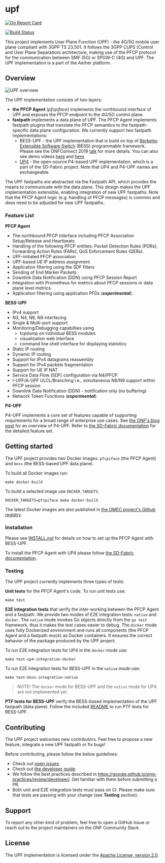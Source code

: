 <!--
SPDX-License-Identifier: Apache-2.0
Copyright 2019 Intel Corporation
-->

# upf

[![Go Report Card](https://goreportcard.com/badge/github.com/omec-project/upf-epc)](https://goreportcard.com/report/github.com/omec-project/upf-epc)

[![Build Status](https://jenkins.onosproject.org/buildStatus/icon?job=bess-upf-linerate-tests&subject=Linerate+Tests)](https://jenkins.onosproject.org/job/bess-upf-linerate-tests/)

This project implements User Plane Function (UPF) - the 4G/5G mobile user plane compliant with 3GPP TS 23.501. 
It follows the 3GPP CUPS (Control and User Plane Separation) architecture, making use of the PFCP protocol for the communication between SMF (5G) or SPGW-C (4G) and UPF.
The UPF implementation is a part of the Aether platform. 

## Overview

![UPF overview](images/upf-overview.png)

The UPF implementation consists of two layers: 

- **the PFCP Agent** (_pfcpiface_) implements the northbound interface of UPF and exposes the PFCP endpoint to the 4G/5G control plane.
- **fastpath** implements a data plane of UPF. The PFCP Agent implements fastpath plugins that translate the 
  PFCP semantics to the fastpath-specific data plane configuration. We currently support two fastpath implementations: 
  - BESS-UPF - the UPF implementation that is build on top of [Berkeley Extensible Software Switch](https://github.com/NetSys/bess/) (BESS) programmable framework.
    Please see the ONFConnect 2019 [talk](https://www.youtube.com/watch?v=fqJGWcwcOxE) for more details. You can also see demo videos [here](https://www.youtube.com/watch?v=KxK64jalKHw) and [here](https://youtu.be/rWnZuJeUWi4).
  - [UP4](https://github.com/omec-project/up4) - the open-source P4-based UPF implementation, which is a part of the SD-Fabric project. Note that UP4 and P4-UPF names are exchangeable.
  
The UPF fastpaths are abstracted via the Fastpath API, which provides the means to communicate with the data plane.
This design makes the UPF implementation extensible, enabling integration of new UPF fastpaths.
Note that the PFCP Agent logic (e.g. handling of PFCP messages) is common and does need to be adjusted for new UPF fastpaths.

### Feature List

**PFCP Agent**

* The northbound PFCP interface including PFCP Association Setup/Release and Heartbeats 
* Handling of the following PFCP entities: Packet Detection Rules (PDRs), Forwarding Action Rules (FARs),
QoS Enforcement Rules (QERs).
* UPF-initiated PFCP association  
* UPF-based UE IP address assignment
* Application filtering using the SDF filters
* Sending of End Marker Packets
* Downlink Data Notification (DDN) using PFCP Session Report
* Integration with Prometheus for metrics about PFCP sessions or data plane level metrics. 
* Application filtering using application PFDs (_**experimental**_).

**BESS-UPF**

* IPv4 support
* N3, N4, N6, N9 interfacing
* Single & Multi-port support
* Monitoring/Debugging capabilties using
  - tcpdump on individual BESS modules
  - visualization web interface
  - command line shell interface for displaying statistics
* Static IP routing
* Dynamic IP routing
* Support for IPv4 datagrams reassembly
* Support for IPv4 packets fragmentation
* Support for UE IP NAT
* Service Data Flow (SDF) configuration via N4/PFCP.
* I-UPF/A-UPF ULCL/Branching i.e., simultaneous N6/N9 support within PFCP session
* Downlink Data Notification (DDN) - notification only (no buffering)
* Network Token Functions (_**experimental**_)

**P4-UPF**

P4-UPF implements a core set of features capable of supporting requirements for a broad range of enterprise use cases.
See [the ONF's blog post](https://opennetworking.org/news-and-events/blog/using-p4-and-programmable-switches-to-implement-a-4g-5g-upf-in-aether/) for an overview of P4-UPF. 
Refer to [the SD-Fabric documentation](https://docs.sd-fabric.org/master/index.html) for the detailed feature set.

## Getting started

The UPF project provides two Docker images: `pfcpiface` (the PFCP Agent) and `bess` (the BESS-based UPF data plane). 

To build all Docker images run:

```
make docker-build
```

To build a selected image use `DOCKER_TARGETS`:

```
DOCKER_TARGETS=pfcpiface make docker-build
```

The latest Docker images are also published in [the OMEC project's Github registry](https://github.com/orgs/omec-project/packages?repo_name=upf).

### Installation

Please see [INSTALL.md](docs/INSTALL.md) for details on how to set up the PFCP Agent with BESS-UPF. 

To install the PFCP Agent with UP4 please follow [the SD-Fabric documentation](https://docs.sd-fabric.org/master/index.html). 

### Testing

The UPF project currently implements three types of tests:

**Unit tests** for the PFCP Agent's code. To run unit tests use:

```
make test
```

**E2E integration tests** that verify the inter-working between the PFCP Agent and a fastpath. 
We provide two modes of E2E integration tests: `native` and `docker`. 
The `native` mode invokes Go objects directly from the `go test` framework, thus it makes the test cases easier to debug.
The `docker` mode uses fully Dockerized environment and runs all components (the PFCP Agent and a fastpath mock) as Docker containers. It ensures the correct behavior of the package produced by the UPF project.

To run E2E integration tests for UP4 in the `docker` mode use:

```
make test-up4-integration-docker
```

To run E2E integration tests for BESS-UPF in the `native` mode use:

```
make test-bess-integration-native
```

> NOTE! The `docker` mode for BESS-UPF and the `native` mode for UP4 are not implemented yet.

**PTF tests for BESS-UPF** verify the BESS-based implementation of the UPF fastpath (data plane). 
Follow the included [README](./ptf/README.md) to run PTF tests for BESS-UPF.

## Contributing

The UPF project welcomes new contributors. Feel free to propose a new feature, integrate a new UPF fastpath or fix bugs!

Before contributing, please follow the below guidelines:

* Check out [open issues](https://github.com/omec-project/upf/issues).
* Check out [the developer guide](./docs/developer-guide.md).
* We follow the best practices described in https://google.github.io/eng-practices/review/developer/. Get familiar with them before submitting a PR.
* Both unit and E2E integration tests must pass on CI. Please make sure that tests are passing with your change (see **Testing** section).

## Support

To report any other kind of problem, feel free to open a GitHub Issue or reach out to the project maintainers on the ONF Community Slack.

## License

The UPF implementation is licensed under the [Apache License, version 2.0](./LICENSES/Apache-2.0.txt). 